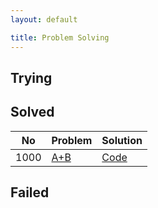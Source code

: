 ```yaml
---
layout: default

title: Problem Solving
---
```


## Trying

## Solved

|No|Problem|Solution|
|-|-|-|
| 1000 | [A+B](https://www.acmicpc.net/problem/1000) | [Code](https://jeongseokchoi.github.io/baekjoon-online-judge/1000) |

## Failed
